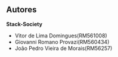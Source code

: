 ## Autores
**Stack-Society** 
- Vitor de Lima Domingues(RM561008)
- Giovanni Romano Provazi(RM560434)
- João Pedro Vieira de Morais(RM56257)